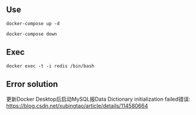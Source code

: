 ## Use

    docker-compose up -d

    docker-compose down

## Exec

    docker exec -t -i redis /bin/bash

## Error solution

更新Docker Desktop后启动MySQL报Data Dictionary initialization failed错误:
https://blog.csdn.net/xubingtao/article/details/114580664